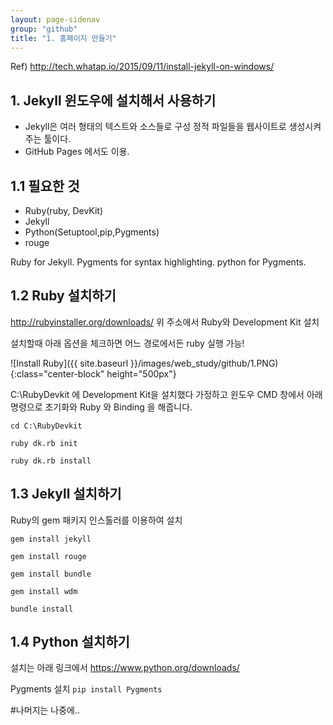 ```yaml
---
layout: page-sidenav
group: "github"
title: "1. 홈페이지 만들기"
---
```

Ref)
<http://tech.whatap.io/2015/09/11/install-jekyll-on-windows/>
## 1. Jekyll 윈도우에 설치해서 사용하기
- Jekyll은 여러 형태의 텍스트와 소스들로 구성 정적 파일들을 웹사이트로 생성시켜주는 툴이다.
- GitHub Pages 에서도 이용.

## 1.1 필요한 것
- Ruby(ruby, DevKit)
- Jekyll
- Python(Setuptool,pip,Pygments)
- rouge

Ruby for Jekyll. Pygments for syntax highlighting. python for Pygments.

## 1.2 Ruby 설치하기

<http://rubyinstaller.org/downloads/>
위 주소에서 Ruby와 Development Kit 설치

설치할때 아래 옵션을 체크하면 어느 경로에서든 ruby 실행 가능!

![Install Ruby]({{ site.baseurl }}/images/web_study/github/1.PNG){:class="center-block" height="500px"}

C:\RubyDevkit 에 Development Kit을 설치했다 가정하고
윈도우 CMD 창에서 아래 명령으로 초기화와 Ruby 와 Binding 을 해줍니다.

`cd C:\RubyDevkit`

`ruby dk.rb init`

`ruby dk.rb install`

## 1.3 Jekyll 설치하기
Ruby의 gem 패키지 인스톨러를 이용하여 설치

`gem install jekyll`

`gem install rouge`

`gem install bundle`

`gem install wdm`

`bundle install`

## 1.4 Python 설치하기
설치는 아래 링크에서
<https://www.python.org/downloads/>

Pygments 설치
`pip install Pygments`

#나머지는 나중에..